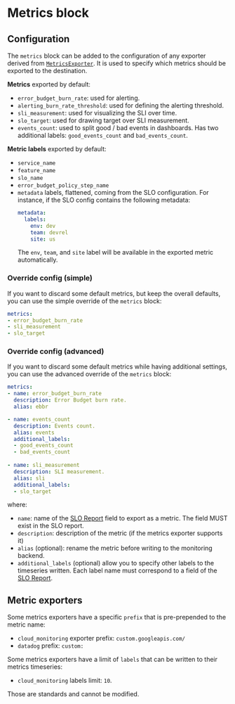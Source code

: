 # Metrics block

## Configuration
The `metrics` block can be added to the configuration of any exporter derived 
from [`MetricsExporter`](../../slo_generator/exporters/base.py#L41). It is used 
to specify which metrics should be exported to the destination.

**Metrics** exported by default:
- `error_budget_burn_rate`: used for alerting.
- `alerting_burn_rate_threshold`: used for defining the alerting threshold.
- `sli_measurement`: used for visualizing the SLI over time.
- `slo_target`: used for drawing target over SLI measurement.
- `events_count`: used to split good / bad events in dashboards. Has two 
additional labels: `good_events_count` and `bad_events_count`.

**Metric labels** exported by default:
- `service_name`
- `feature_name`
- `slo_name`
- `error_budget_policy_step_name`
- `metadata` labels, flattened, coming from the SLO configuration.
  For instance, if the SLO config contains the following metadata:
  ```yaml
  metadata:
    labels:
      env: dev
      team: devrel
      site: us
  ```
  The `env`, `team`, and `site` label will be available in the exported metric
  automatically.

### Override config (simple)
If you want to discard some default metrics, but keep the overall defaults, you 
can use the simple override of the `metrics` block:
```yaml
metrics:
- error_budget_burn_rate
- sli_measurement
- slo_target
```

### Override config (advanced)
If you want to discard some default metrics while having additional settings,
you can use the advanced override of the `metrics` block:
```yaml
metrics:
- name: error_budget_burn_rate
  description: Error Budget burn rate.
  alias: ebbr

- name: events_count
  description: Events count.
  alias: events
  additional_labels:
  - good_events_count
  - bad_events_count
  
- name: sli_measurement
  description: SLI measurement.
  alias: sli
  additional_labels:
  - slo_target
```

where:
* `name`: name of the [SLO Report](../../tests/unit/fixtures/slo_report_v2.json) 
field to export as a metric. The field MUST exist in the SLO report.
* `description`: description of the metric (if the metrics exporter supports it)
* `alias` (optional): rename the metric before writing to the monitoring 
backend.
* `additional_labels` (optional) allow you to specify other labels to the 
timeseries written. Each label name must correspond to a field of the 
[SLO Report](../../tests/unit/fixtures/slo_report_v2.json).

## Metric exporters
Some metrics exporters have a specific `prefix` that is pre-prepended to the 
metric name:
* `cloud_monitoring` exporter prefix: `custom.googleapis.com/`
* `datadog` prefix: `custom:`

Some metrics exporters have a limit of `labels` that can be written to their 
metrics timeseries:
* `cloud_monitoring` labels limit: `10`.

Those are standards and cannot be modified.
